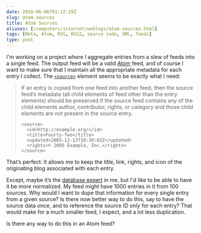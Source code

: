 ```yaml
--- 
date: 2010-06-06T01:12:29Z
slug: atom-sources
title: Atom Sources
aliases: [/computers/internet/weblogs/atom-sources.html]
tags: [Meta, Atom, RSS, RSS2, source code, XML, feeds]
type: post
---
```


<p>I'm working on a project where I aggregate entries from a slew of feeds into a single feed. The output feed will be a valid <a href="http://www.atomenabled.org/">Atom</a> feed, and of course I want to make sure that I maintain all the appropriate metadata for each entry I collect. The <a href="http://www.atomenabled.org/developers/syndication/#optionalEntryElements"><code>&lt;source&gt;</code></a> element seems to be exactly what I need:</p>

<blockquote><p>If an entry is copied from one feed into another feed, then the source feed’s metadata (all child elements of feed other than the entry elements) should be preserved if the source feed contains any of the child elements author, contributor, rights, or category and those child elements are not present in the source entry.</p>

<pre><code>&lt;source&gt;
  &lt;id&gt;http://example.org/&lt;/id&gt;
  &lt;title&gt;Fourty-Two&lt;/title&gt;
  &lt;updated&gt;2003-12-13T18:30:02Z&lt;/updated&gt;
  &lt;rights&gt;© 2005 Example, Inc.&lt;/rights&gt;
&lt;/source&gt;
</code></pre></blockquote>

<p>That’s perfect: It allows me to keep the title, link, rights, and icon of the originating blog associated with each entry.</p>

<p>Except, maybe it’s the <a href="http://www.pgexperts.com/">database expert</a> in me, but I'd like to be able to have it be more normalized. My feed might have 1000 entries in it from 100 sources. Why would I want to dupe that information for every single entry from a given source? Is there now better way to do this, say to have the source data once, and to reference the source ID only for each entry? That would make for a much smaller feed, I expect, and a lot less duplication.</p>

<p>Is there any way to do this in an Atom feed?</p>
